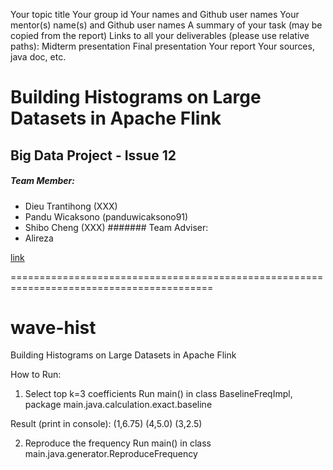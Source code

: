 Your topic title
Your group id
Your names and Github user names
Your mentor(s) name(s) and Github user names
A summary of your task (may be copied from the report)
Links to all your deliverables (please use relative paths):
Midterm presentation
Final presentation
Your report
Your sources, java doc, etc.

# Building Histograms on Large Datasets in Apache Flink
## Big Data Project - Issue 12
##### Team Member:
* Dieu Trantihong (XXX)
* Pandu Wicaksono (panduwicaksono91)
* Shibo Cheng (XXX)
####### Team Adviser:
* Alireza

[link](test.txt)






=========================================================================================
# wave-hist
Building Histograms on Large Datasets in Apache Flink


How to Run:

1. Select top k=3 coefficients 
Run main() in class BaselineFreqImpl, package main.java.calculation.exact.baseline

Result (print in console):
(1,6.75)
(4,5.0)
(3,2.5)

2. Reproduce the frequency
Run main() in class main.java.generator.ReproduceFrequency
